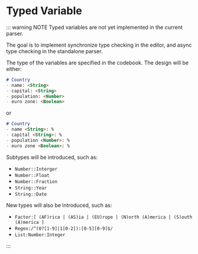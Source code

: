 # Typed Variable

::: warning NOTE
Typed variables are not yet implemented in the current parser.

The goal is to implement synchronize type checking in the editor, and async type checking in the standalone parser.

The type of the variables are specified in the codebook.
The design will be either:
```markdown
# Country
- name: <String>
- capital: <String>
- population: <Number>
- euro zone: <Boolean>
```

or

```markdown
# Country
- name <String>: %
- capital <String>: %
- population <Number>: %
- euro zone <Boolean>: %
```

Subtypes will be introduced, such as:
- `Number::Interger`
- `Number::Float`
- `Number::Fraction`
- `String::Year`
- `String::Date`

New types will also be introduced, such as:
- `Factor:[ (AF)rica | (AS)ia | (EU)rope | (N)orth (A)merica | (S)outh (A)merica ]`
- `Regex:/^(0?[1-9]|1[0-2]):[0-5][0-9]$/`
- `List:Number:Integer`

:::
